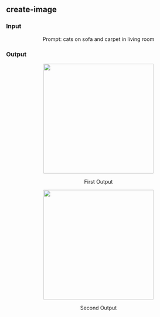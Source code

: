 ## create-image

### Input

<div align="center">
    <p>Prompt: cats on sofa and carpet in living room</p>
</div>

### Output

<div align="center">
    <img width="300" src="https://raw.githubusercontent.com/64bit/async-openai/assets/create-image/img-1.png" />
    <p>First Output</p>
    <img width="300" src="https://raw.githubusercontent.com/64bit/async-openai/assets/create-image/img-2.png" />
    <p>Second Output</p>
</div>
